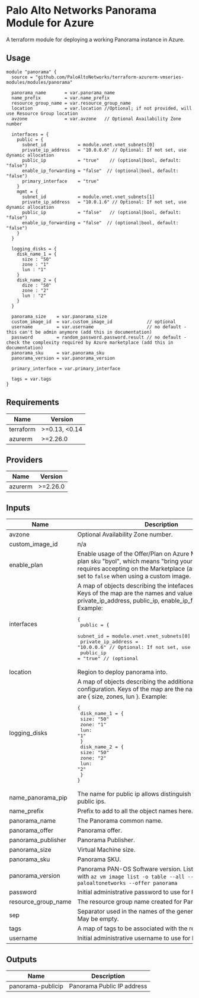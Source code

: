 Palo Alto Networks Panorama Module for Azure
===========

A terraform module for deploying a working Panorama instance in Azure.

Usage
-----

```hcl
module "panorama" {
  source = "github.com/PaloAltoNetworks/terraform-azurerm-vmseries-modules/modules/panorama"

  panorama_name       = var.panorama_name
  name_prefix         = var.name_prefix
  resource_group_name = var.resource_group_name
  location            = var.location //Optional; if not provided, will use Resource Group location
  avzone              = var.avzone   // Optional Availability Zone number

  interfaces = {
    public = {
      subnet_id            = module.vnet.vnet_subnets[0]
      private_ip_address   = "10.0.0.6" // Optional: If not set, use dynamic allocation
      public_ip            = "true"    // (optional|bool, default: "false")
      enable_ip_forwarding = "false"  // (optional|bool, default: "false")
      primary_interface    = "true"
    }
    mgmt = {
      subnet_id            = module.vnet.vnet_subnets[1]
      private_ip_address   = "10.0.1.6" // Optional: If not set, use dynamic allocation
      public_ip            = "false"   // (optional|bool, default: "false")
      enable_ip_forwarding = "false"  // (optional|bool, default: "false")
    }
  }

  logging_disks = {
    disk_name_1 = {
      size : "50"
      zone : "1"
      lun : "1"
    }
    disk_name_2 = {
      dize : "50"
      zone : "2"
      lun : "2"
    }
  }

  panorama_size    = var.panorama_size
  custom_image_id  = var.custom_image_id             // optional
  username         = var.username                    // no default - this can't be admin anymore (add this in documentation)
  password         = random_password.password.result // no default - check the complexity required by Azure marketplace (add this in documentation)
  panorama_sku     = var.panorama_sku
  panorama_version = var.panorama_version

  primary_interface = var.primary_interface

  tags = var.tags
}
```

<!-- BEGINNING OF PRE-COMMIT-TERRAFORM DOCS HOOK -->
## Requirements

| Name | Version |
|------|---------|
| terraform | >=0.13, <0.14 |
| azurerm | >=2.26.0 |

## Providers

| Name | Version |
|------|---------|
| azurerm | >=2.26.0 |

## Inputs

| Name | Description | Type | Default | Required |
|------|-------------|------|---------|:--------:|
| avzone | Optional Availability Zone number. | `any` | `null` | no |
| custom\_image\_id | n/a | `string` | `null` | no |
| enable\_plan | Enable usage of the Offer/Plan on Azure Marketplace. Even plan sku "byol", which means "bring your own license", still requires accepting on the Marketplace (as of 2021). Can be set to `false` when using a custom image. | `bool` | `true` | no |
| interfaces | A map of objects describing the intefaces configuration. Keys of the map are the names and values are { subnet\_id, private\_ip\_address, public\_ip, enable\_ip\_forwarding }. Example:<pre>{<br>  public = {<br>    subnet_id            = module.vnet.vnet_subnets[0]<br>    private_ip_address   = "10.0.0.6" // Optional: If not set, use dynamic allocation<br>    public_ip            = "true"    // (optional|bool, default: "false")<br>    enable_ip_forwarding = "false"  // (optional|bool, default: "false")<br>    primary_interface    = "true"<br>  }<br>  mgmt = {<br>    subnet_id            = module.vnet.vnet_subnets[1]<br>    private_ip_address   = "10.0.1.6" // Optional: If not set, use dynamic allocation<br>    public_ip            = "false"   // (optional|bool, default: "false")<br>    enable_ip_forwarding = "false"  // (optional|bool, default: "false")<br>  }<br>}</pre> | `map(any)` | n/a | yes |
| location | Region to deploy panorama into. | `string` | `""` | no |
| logging\_disks | A map of objects describing the additional disks configuration. Keys of the map are the names and values are { size, zones, lun }. Example:<pre>{<br>  disk_name_1 = {<br>    size: "50"<br>    zone: "1"<br>    lun: "1"<br>  }<br>  disk_name_2 = {<br>    size: "50"<br>    zone: "2"<br>    lun: "2"<br>  }<br>}</pre> | `map(any)` | `{}` | no |
| name\_panorama\_pip | The name for public ip allows distinguish from other type of public ips. | `string` | `"panorama-pip"` | no |
| name\_prefix | Prefix to add to all the object names here. | `any` | n/a | yes |
| panorama\_name | The Panorama common name. | `string` | `"panorama"` | no |
| panorama\_offer | Panorama offer. | `string` | `"panorama"` | no |
| panorama\_publisher | Panorama Publisher. | `string` | `"paloaltonetworks"` | no |
| panorama\_size | Virtual Machine size. | `string` | `"Standard_D5_v2"` | no |
| panorama\_sku | Panorama SKU. | `string` | `"byol"` | no |
| panorama\_version | Panorama PAN-OS Software version. List published images with `az vm image list -o table --all --publisher paloaltonetworks --offer panorama` | `string` | `"10.0.3"` | no |
| password | Initial administrative password to use for Panorama. | `string` | n/a | yes |
| resource\_group\_name | The resource group name created for Panorama. | `string` | n/a | yes |
| sep | Separator used in the names of the generated resources. May be empty. | `string` | `"-"` | no |
| tags | A map of tags to be associated with the resources created. | `map(any)` | `{}` | no |
| username | Initial administrative username to use for Panorama. | `string` | `"panadmin"` | no |

## Outputs

| Name | Description |
|------|-------------|
| panorama-publicip | Panorama Public IP address |

<!-- END OF PRE-COMMIT-TERRAFORM DOCS HOOK -->
